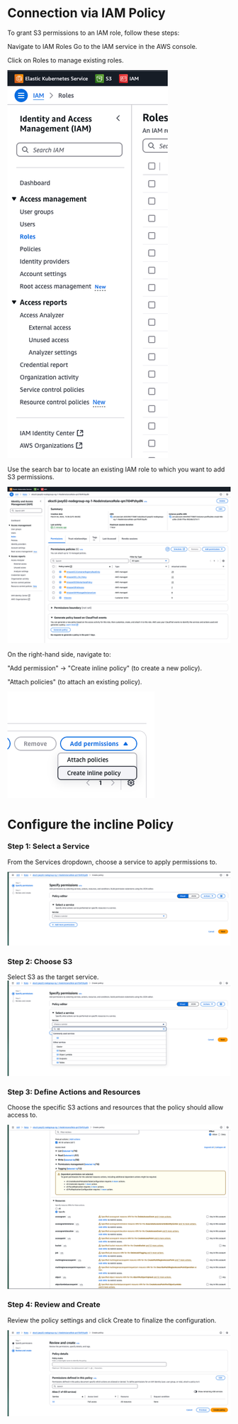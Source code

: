 # Connection via IAM Policy

To grant S3 permissions to an IAM role, follow these steps:

Navigate to IAM Roles
Go to the IAM service in the AWS console.

Click on Roles to manage existing roles.

![img.png](image/IAMRole.png)

Use the search bar to locate an existing IAM role to which you want to add S3 permissions.

![img.png](image/IAMPermissionPolicies.png)

On the right-hand side, navigate to:

"Add permission" → "Create inline policy" (to create a new policy).

"Attach policies" (to attach an existing policy).

![img.png](image/IAMCreateInlinePolicy.png)

# Configure the incline Policy
### Step 1: Select a Service

From the Services dropdown, choose a service to apply permissions to.

![img_1.png](image/IAMCreateInlinePolicystep1.png)

### Step 2: Choose S3
Select S3 as the target service.
![img.png](image/IAMCreateInlinePolicystep2.png)

### Step 3: Define Actions and Resources
Choose the specific S3 actions and resources that the policy should allow access to.

![img.png](image/IAMCreateInlinePolicyStep3.png)

### Step 4: Review and Create
Review the policy settings and click Create to finalize the configuration.

![img_1.png](image/IAMCreateInlinePolicyStep4.png)

